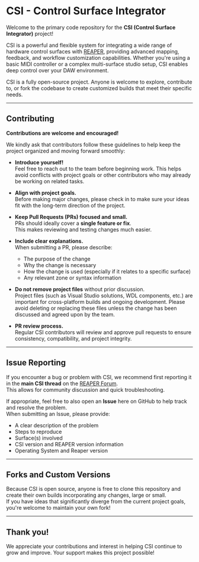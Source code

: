 # CSI - Control Surface Integrator

Welcome to the primary code repository for the **CSI (Control Surface Integrator)** project!

CSI is a powerful and flexible system for integrating a wide range of hardware control surfaces with [REAPER](https://www.reaper.fm/), providing advanced mapping, feedback, and workflow customization capabilities. Whether you're using a basic MIDI controller or a complex multi-surface studio setup, CSI enables deep control over your DAW environment.

CSI is a fully open-source project. Anyone is welcome to explore, contribute to, or fork the codebase to create customized builds that meet their specific needs.

---

## Contributing

**Contributions are welcome and encouraged!**

We kindly ask that contributors follow these guidelines to help keep the project organized and moving forward smoothly:

- **Introduce yourself!**  
  Feel free to reach out to the team before beginning work. This helps avoid conflicts with project goals or other contributors who may already be working on related tasks.

- **Align with project goals.**  
  Before making major changes, please check in to make sure your ideas fit with the long-term direction of the project.

- **Keep Pull Requests (PRs) focused and small.**  
  PRs should ideally cover a **single feature or fix**.  
  This makes reviewing and testing changes much easier.

- **Include clear explanations.**  
  When submitting a PR, please describe:
  - The purpose of the change
  - Why the change is necessary
  - How the change is used (especially if it relates to a specific surface)
  - Any relevant zone or syntax information

- **Do not remove project files** without prior discussion.  
  Project files (such as Visual Studio solutions, WDL components, etc.) are important for cross-platform builds and ongoing development. Please avoid deleting or replacing these files unless the change has been discussed and agreed upon by the team.

- **PR review process.**  
  Regular CSI contributors will review and approve pull requests to ensure consistency, compatibility, and project integrity.

---

## Issue Reporting

If you encounter a bug or problem with CSI, we recommend first reporting it in the **main CSI thread** on the [REAPER Forum](https://forum.cockos.com/).  
This allows for community discussion and quick troubleshooting.

If appropriate, feel free to also open an **Issue** here on GitHub to help track and resolve the problem.  
When submitting an Issue, please provide:
- A clear description of the problem
- Steps to reproduce
- Surface(s) involved
- CSI version and REAPER version information
- Operating System and Reaper version

---

## Forks and Custom Versions

Because CSI is open source, anyone is free to clone this repository and create their own builds incorporating any changes, large or small.  
If you have ideas that significantly diverge from the current project goals, you're welcome to maintain your own fork!

---

## Thank you!

We appreciate your contributions and interest in helping CSI continue to grow and improve. Your support makes this project possible!
